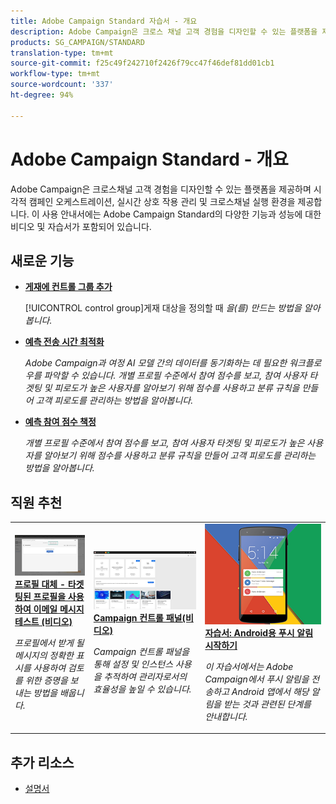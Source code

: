 ```yaml
---
title: Adobe Campaign Standard 자습서 - 개요
description: Adobe Campaign은 크로스 채널 고객 경험을 디자인할 수 있는 플랫폼을 제공하며 시각적 캠페인 오케스트레이션, 실시간 상호 작용 관리 및 크로스 채널 실행에 대한 환경을 제공합니다. 이 사용자 안내서에는 Adobe Campaign Standard의 다양한 기능과 성능에 대한 비디오 및 자습서가 포함되어 있습니다.
products: SG_CAMPAIGN/STANDARD
translation-type: tm+mt
source-git-commit: f25c49f242710f2426f79cc47f46def81dd01cb1
workflow-type: tm+mt
source-wordcount: '337'
ht-degree: 94%

---
```



# Adobe Campaign Standard - 개요

Adobe Campaign은 크로스채널 고객 경험을 디자인할 수 있는 플랫폼을 제공하며 시각적 캠페인 오케스트레이션, 실시간 상호 작용 관리 및 크로스채널 실행 환경을 제공합니다. 이 사용 안내서에는 Adobe Campaign Standard의 다양한 기능과 성능에 대한 비디오 및 자습서가 포함되어 있습니다.

## 새로운 기능

* **[게재에 컨트롤 그룹 추가](/help/communication-channels/email/control-groups.md)**

   [!UICONTROL control group]게재 대상을 정의할 때 *을(를) 만드는 방법을 알아봅니다.*

* **[예측 전송 시간 최적화](/help/communication-channels/email/ai-powered-emails/predictive-send-time-optimization.md)**

   *Adobe Campaign과 여정 AI 모델 간의 데이터를 동기화하는 데 필요한 워크플로우를 파악할 수 있습니다. 개별 프로필 수준에서 참여 점수를 보고, 참여 사용자 타겟팅 및 피로도가 높은 사용자를 알아보기 위해 점수를 사용하고 분류 규칙을 만들어 고객 피로도를 관리하는 방법을 알아봅니다.*

* **[예측 참여 점수 책정](/help/communication-channels/email/ai-powered-emails/predictive-engagement-scoring.md)**

   *개별 프로필 수준에서 참여 점수를 보고, 참여 사용자 타겟팅 및 피로도가 높은 사용자를 알아보기 위해 점수를 사용하고 분류 규칙을 만들어 고객 피로도를 관리하는 방법을 알아봅니다.*

## 직원 추천

<table>
<tr>
  <td>
    <a href="./communication-channels/email/profile-substitution.md"> 
      <img alt="프로필 대체 - 타겟팅된 프로필을 사용하여 이메일 메시지 테스트 (비디오)" src="./assets/substitution_tab.png"/>
    </a>
    <div>
      <a href="./communication-channels/email/profile-substitution.md">
    <strong>프로필 대체 - 타겟팅된 프로필을 사용하여 이메일 메시지 테스트 (비디오)</strong>
    </a>
    </div>
    <p>
    <em>프로필에서 받게 될 메시지의 정확한 표시를 사용하여 검토를 위한 증명을 보내는 방법을 배웁니다.</em>
    <p>
  </td>
   <td>
    <a href="https://docs.adobe.com/content/help/en/campaign-standard-learn/control-panel/control-panel-overview.html)">
      <img alt="Campaign 컨트롤 패널(비디오)" src="./assets/control-panel.png" />
    </a>
    <div>
    <a href="https://docs.adobe.com/content/help/en/campaign-standard-learn/control-panel/control-panel-overview.html">
    <strong>Campaign 컨트롤 패널(비디오)</strong>
    </a>
    </div>
    <p>
    <em> Campaign 컨트롤 패널을 통해 설정 및 인스턴스 사용을 추적하여 관리자로서의 효율성을 높일 수 있습니다.</em>
    <p>
  </td>
  <td>
    <a href="https://docs.adobe.com/content/help/ko-KR/campaign-standard-learn/getting-started-with-push-notifications-android/introduction.html">
      <img alt="자습서: Android용 푸시 알림 시작하기" src="./assets/push-for-android.png" />
    </a>
    <div>
      <a href="https://docs.adobe.com/content/help/ko-KR/campaign-standard-learn/getting-started-with-push-notifications-android/introduction.html">
    <strong>자습서: Android용 푸시 알림 시작하기</strong>
    </a>
    </div>
    <p>
    <em>이 자습서에서는 Adobe Campaign에서 푸시 알림을 전송하고 Android 앱에서 해당 알림을 받는 것과 관련된 단계를 안내합니다. </em>
    <p>
  </td>
</tr>
</table>

## 추가 리소스

* [설명서](https://docs.adobe.com/content/help/ko-KR/campaign-standard/using/campaign-standard-home.html)
